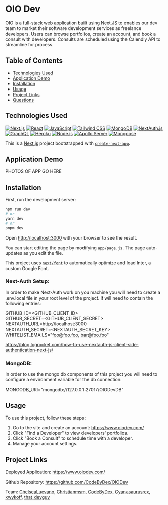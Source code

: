 # OIO Dev 

OIO is a full-stack web application built using Next.JS to enables our dev team to market their software development services as freelance developers. Users can browse portfolios, create an account, and book a consult with developers. Consults are scheduled using the Calendly API to streamline for process.

## Table of Contents
- [Technologies Used](#technologies-used)
- [Application Demo](#application-demo)
- [Installation](#installation)
- [Usage](#usage)
- [Project Links](#project-links)
- [Questions](#questions)


## Technologies Used
[![Next.js](https://img.shields.io/badge/Next.js-v12.0.7-black)](https://nextjs.org/)
[![React](https://img.shields.io/badge/React-v17.0.2-blue)](https://reactjs.org/)
[![JavaScript](https://img.shields.io/badge/JavaScript-ES6+-yellow)](https://www.ecma-international.org/ecma-262/)
[![Tailwind CSS](https://img.shields.io/badge/Tailwind_CSS-v2.2.19-38B2AC)](https://tailwindcss.com/)
[![MongoDB](https://img.shields.io/badge/MongoDB-v5.0-green)](https://www.mongodb.com/)
[![NextAuth.js](https://img.shields.io/badge/NextAuth.js-v4.1.0-000000)](https://next-auth.js.org/)
[![GraphQL](https://img.shields.io/badge/GraphQL-v15.6.0-pink)](https://graphql.org/)
[![Heroku](https://img.shields.io/badge/Heroku-deployed-purple)](https://www.heroku.com/)
[![Node.js](https://img.shields.io/badge/Node.js-v14.17.0-green)](https://nodejs.org/)
[![Apollo Server](https://img.shields.io/badge/Apollo_Server-v3.4.0-blue)](https://www.apollographql.com/)
[![Mongoose](https://img.shields.io/badge/Mongoose-v6.1.2-880000)](https://mongoosejs.com/)

This is a [Next.js](https://nextjs.org/) project bootstrapped with [`create-next-app`](https://github.com/vercel/next.js/tree/canary/packages/create-next-app).


## Application Demo
PHOTOS OF APP GO HERE

## Installation

First, run the development server:

```bash
npm run dev
# or
yarn dev
# or
pnpm dev
```

Open [http://localhost:3000](http://localhost:3000) with your browser to see the result.

You can start editing the page by modifying `app/page.js`. The page auto-updates as you edit the file.

This project uses [`next/font`](https://nextjs.org/docs/basic-features/font-optimization) to automatically optimize and load Inter, a custom Google Font.

### Next-Auth Setup:
In order to make Next-Auth work on you machine you will need to create a .env.local file in your root level of the project.  It will need to contain the following entries:

GITHUB_ID=<GITHUB_CLIENT_ID>  
GITHUB_SECRET=<GITHUB_CLIENT_SECRET>  
NEXTAUTH_URL=http://localhost:3000  
NEXTAUTH_SECRET=<NEXTAUTH_SECRET_KEY>  
WHITELIST_EMAILS="foo@foo.foo, bar@foo.foo"  
  
https://blog.logrocket.com/how-to-use-nextauth-js-client-side-authentication-next-js/

### MongoDB:
In order to use the mongo db components of this project you will need to configure a environment variable for the db connection:

MONGODB_URI="mongodb://127.0.0.1:27017/OIODevDB"



## Usage
To use this project, follow these steps:
1. Go to the site and create an account: https://www.oiodev.com/
2. Click "Find a Developer" to view developers' portfolios.
3. Click "Book a Consult" to schedule time with a developer.
4. Manage your account settings.


## Project Links
  
Deployed Application: https://www.oiodev.com/ 

Github Repository: https://github.com/CodeByDex/OIODev

Team: [ChelseaLuevano](https://github.com/ChelseaLuevano), [Christianmsm](https://github.com/Christianmsm), [CodeByDex](https://github.com/CodeByDex), [Cyanasaurusrex](https://github.com/Cyanasaurusrex), [xwykoff](https://github.com/xwyckoff), [that_devguy](https://github.com/that_devguy)


